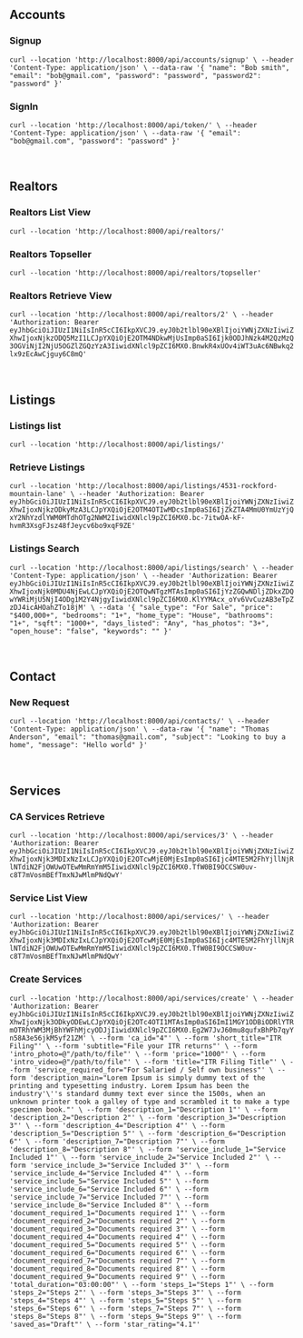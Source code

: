 ## Accounts
### Signup
`
curl --location 'http://localhost:8000/api/accounts/signup' \
--header 'Content-Type: application/json' \
--data-raw '{
    "name": "Bob smith",
    "email": "bob@gmail.com",
    "password": "password",
    "password2": "password"
}'
`
### SignIn 
`
curl --location 'http://localhost:8000/api/token/' \
--header 'Content-Type: application/json' \
--data-raw '{
    "email": "bob@gmail.com",
    "password": "password"
}'
`

&nbsp;
## Realtors
### Realtors List View 
`
curl --location 'http://localhost:8000/api/realtors/'
`

### Realtors Topseller
`
curl --location 'http://localhost:8000/api/realtors/topseller'
`

### Realtors Retrieve View 
`
curl --location 'http://localhost:8000/api/realtors/2' \
--header 'Authorization: Bearer eyJhbGciOiJIUzI1NiIsInR5cCI6IkpXVCJ9.eyJ0b2tlbl90eXBlIjoiYWNjZXNzIiwiZXhwIjoxNjkzODQ5MzI1LCJpYXQiOjE2OTM4NDkwMjUsImp0aSI6Ijk0ODJhNzk4M2QzMzQ3OGViNjI2NjU5OGZlZGQzYzA3IiwidXNlcl9pZCI6MX0.BnwkR4xUOv4iWT3uAc6NBwkq2lx9zEcAwCjguy6C8mQ'
`

&nbsp;
## Listings 
### Listings list
`
curl --location 'http://localhost:8000/api/listings/'
`

### Retrieve Listings
`
curl --location 'http://localhost:8000/api/listings/4531-rockford-mountain-lane' \
--header 'Authorization: Bearer eyJhbGciOiJIUzI1NiIsInR5cCI6IkpXVCJ9.eyJ0b2tlbl90eXBlIjoiYWNjZXNzIiwiZXhwIjoxNjkzODkyMzA3LCJpYXQiOjE2OTM4OTIwMDcsImp0aSI6IjZkZTA4MmU0YmUzYjQxY2NhYzdlYWM0MTdhOTg2NWM2IiwidXNlcl9pZCI6MX0.bc-7itwOA-kF-hvmR3XsgFJsz48fJeycv6bo9xqF9ZE'
`

### Listings Search 
`
curl --location 'http://localhost:8000/api/listings/search' \
--header 'Content-Type: application/json' \
--header 'Authorization: Bearer eyJhbGciOiJIUzI1NiIsInR5cCI6IkpXVCJ9.eyJ0b2tlbl90eXBlIjoiYWNjZXNzIiwiZXhwIjoxNjk0MDU4NjEwLCJpYXQiOjE2OTQwNTgzMTAsImp0aSI6IjYzZGQwNDljZDkxZDQwYWRiMjU5NjI4ODg1M2Y4NjgyIiwidXNlcl9pZCI6MX0.KlYYMAcx_oYv6VvCuzAB3eTpZzDJ4icAHOahZTo18jM' \
--data '{
    "sale_type": "For Sale",
    "price": "$400,000+",
    "bedrooms": "1+",
    "home_type": "House",
    "bathrooms": "1+",
    "sqft": "1000+",
    "days_listed": "Any",
    "has_photos": "3+",
    "open_house": "false",
    "keywords": ""
}'
`

&nbsp;
## Contact
### New Request
`
curl --location 'http://localhost:8000/api/contacts/' \
--header 'Content-Type: application/json' \
--data-raw '{
    "name": "Thomas Anderson",
    "email": "thomas@gmail.com",
    "subject": "Looking to buy a home",
    "message": "Hello world"
}'
`


&nbsp;
## Services
### CA Services Retrieve
`
curl --location 'http://localhost:8000/api/services/3' \
--header 'Authorization: Bearer eyJhbGciOiJIUzI1NiIsInR5cCI6IkpXVCJ9.eyJ0b2tlbl90eXBlIjoiYWNjZXNzIiwiZXhwIjoxNjk3MDIxNzIxLCJpYXQiOjE2OTcwMjE0MjEsImp0aSI6Ijc4MTE5M2FhYjllNjRlNTdiN2FjOWUwOTEwMmRmYmM5IiwidXNlcl9pZCI6MX0.TfW0BI9OCCSW0uv-c8T7mVosmBEfTmxNJwMlmPNdQwY'
`

### Service List View
`
curl --location 'http://localhost:8000/api/services/' \
--header 'Authorization: Bearer eyJhbGciOiJIUzI1NiIsInR5cCI6IkpXVCJ9.eyJ0b2tlbl90eXBlIjoiYWNjZXNzIiwiZXhwIjoxNjk3MDIxNzIxLCJpYXQiOjE2OTcwMjE0MjEsImp0aSI6Ijc4MTE5M2FhYjllNjRlNTdiN2FjOWUwOTEwMmRmYmM5IiwidXNlcl9pZCI6MX0.TfW0BI9OCCSW0uv-c8T7mVosmBEfTmxNJwMlmPNdQwY'
`

### Create Services
`
curl --location 'http://localhost:8000/api/services/create' \
--header 'Authorization: Bearer eyJhbGciOiJIUzI1NiIsInR5cCI6IkpXVCJ9.eyJ0b2tlbl90eXBlIjoiYWNjZXNzIiwiZXhwIjoxNjk3ODkyODEwLCJpYXQiOjE2OTc4OTI1MTAsImp0aSI6ImI1MGY1ODBiODRlYTRmOTRhYWM3MjBhYWFhMjcyODJjIiwidXNlcl9pZCI6MX0.Eg2W7JvJ60mu8qufxBhPb7qyYn58A3e56jkM5yf21ZM' \
--form 'ca_id="4"' \
--form 'short_title="ITR Filing"' \
--form 'subtitle="File your ITR returns"' \
--form 'intro_photo=@"/path/to/file"' \
--form 'price="1000"' \
--form 'intro_video=@"/path/to/file"' \
--form 'title="ITR Filing Title"' \
--form 'service_required_for="For Salaried / Self own business"' \
--form 'description_main="Lorem Ipsum is simply dummy text of the printing and typesetting industry. Lorem Ipsum has been the industry'\''s standard dummy text ever since the 1500s, when an unknown printer took a galley of type and scrambled it to make a type specimen book."' \
--form 'description_1="Description 1"' \
--form 'description_2="Description 2"' \
--form 'description_3="Description 3"' \
--form 'description_4="Description 4"' \
--form 'description_5="Description 5"' \
--form 'description_6="Description 6"' \
--form 'description_7="Description 7"' \
--form 'description_8="Description 8"' \
--form 'service_include_1="Service Included 1"' \
--form 'service_include_2="Service Included 2"' \
--form 'service_include_3="Service Included 3"' \
--form 'service_include_4="Service Included 4"' \
--form 'service_include_5="Service Included 5"' \
--form 'service_include_6="Service Included 6"' \
--form 'service_include_7="Service Included 7"' \
--form 'service_include_8="Service Included 8"' \
--form 'document_required_1="Documents required 1"' \
--form 'document_required_2="Documents required 2"' \
--form 'document_required_3="Documents required 3"' \
--form 'document_required_4="Documents required 4"' \
--form 'document_required_5="Documents required 5"' \
--form 'document_required_6="Documents required 6"' \
--form 'document_required_7="Documents required 7"' \
--form 'document_required_8="Documents required 8"' \
--form 'document_required_9="Documents required 9"' \
--form 'total_duration="03:00:00"' \
--form 'steps_1="Steps 1"' \
--form 'steps_2="Steps 2"' \
--form 'steps_3="Steps 3"' \
--form 'steps_4="Steps 4"' \
--form 'steps_5="Steps 5"' \
--form 'steps_6="Steps 6"' \
--form 'steps_7="Steps 7"' \
--form 'steps_8="Steps 8"' \
--form 'steps_9="Steps 9"' \
--form 'saved_as="Draft"' \
--form 'star_rating="4.1"'
`